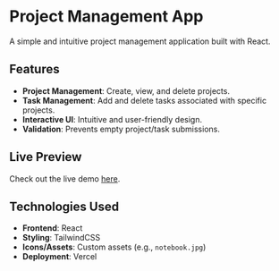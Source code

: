 # Project Management App

A simple and intuitive project management application built with React. 

## Features

- **Project Management**: Create, view, and delete projects.
- **Task Management**: Add and delete tasks associated with specific projects.
- **Interactive UI**: Intuitive and user-friendly design.
- **Validation**: Prevents empty project/task submissions.

## Live Preview

Check out the live demo [here](https://project-management-app-drab.vercel.app/?vercelToolbarCode=ijKgCzpQ_AM0uyP). 

## Technologies Used

- **Frontend**: React
- **Styling**: TailwindCSS
- **Icons/Assets**: Custom assets (e.g., `notebook.jpg`)
- **Deployment**: Vercel